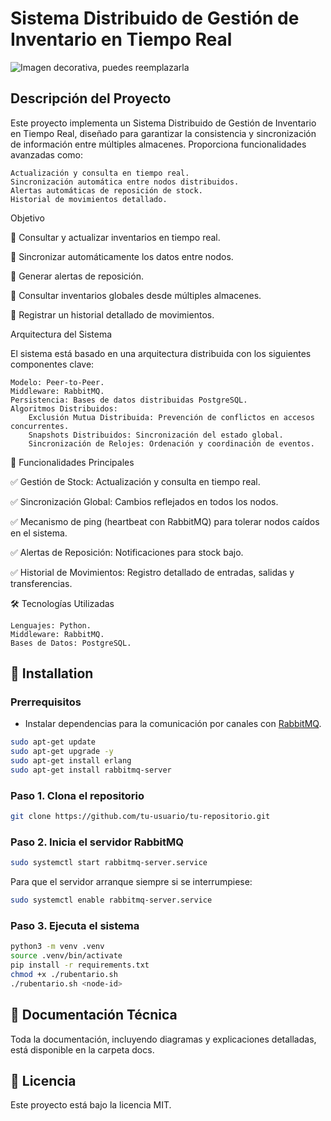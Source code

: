 # Sistema Distribuido de Gestión de Inventario en Tiempo Real

![Imagen decorativa, puedes reemplazarla](https://upload.wikimedia.org/wikipedia/commons/thumb/a/a2/Amazon_Espa%C3%B1a_por_dentro_%28San_Fernando_de_Henares%29.JPG/800px-Amazon_Espa%C3%B1a_por_dentro_%28San_Fernando_de_Henares%29.JPG)
## Descripción del Proyecto

Este proyecto implementa un Sistema Distribuido de Gestión de Inventario en Tiempo Real, diseñado para garantizar la consistencia y sincronización de información entre múltiples almacenes. Proporciona funcionalidades avanzadas como:

    Actualización y consulta en tiempo real.
    Sincronización automática entre nodos distribuidos.
    Alertas automáticas de reposición de stock.
    Historial de movimientos detallado.

Objetivo

🔹 Consultar y actualizar inventarios en tiempo real.

🔹 Sincronizar automáticamente los datos entre nodos.

🔹 Generar alertas de reposición.

🔹 Consultar inventarios globales desde múltiples almacenes.

🔹 Registrar un historial detallado de movimientos.

Arquitectura del Sistema

El sistema está basado en una arquitectura distribuida con los siguientes componentes clave:

    Modelo: Peer-to-Peer.
    Middleware: RabbitMQ.
    Persistencia: Bases de datos distribuidas PostgreSQL.
    Algoritmos Distribuidos:
        Exclusión Mutua Distribuida: Prevención de conflictos en accesos concurrentes.
        Snapshots Distribuidos: Sincronización del estado global.
        Sincronización de Relojes: Ordenación y coordinación de eventos.

🚀 Funcionalidades Principales

✅ Gestión de Stock: Actualización y consulta en tiempo real.

✅ Sincronización Global: Cambios reflejados en todos los nodos.

✅ Mecanismo de ping (heartbeat con RabbitMQ) para tolerar nodos caídos en el sistema.

✅ Alertas de Reposición: Notificaciones para stock bajo.

✅ Historial de Movimientos: Registro detallado de entradas, salidas y transferencias.

🛠️ Tecnologías Utilizadas

    Lenguajes: Python.
    Middleware: RabbitMQ.
    Bases de Datos: PostgreSQL.

## 🚀 Installation

### Prerrequisitos

- Instalar dependencias para la comunicación por canales con [RabbitMQ](https://github.com/rabbitmq).
```sh
sudo apt-get update
sudo apt-get upgrade -y
sudo apt-get install erlang
sudo apt-get install rabbitmq-server
```

### Paso 1. Clona el repositorio
```sh
git clone https://github.com/tu-usuario/tu-repositorio.git
```

### Paso 2. Inicia el servidor RabbitMQ
```sh
sudo systemctl start rabbitmq-server.service
```
Para que el servidor arranque siempre si se interrumpiese:
```sh
sudo systemctl enable rabbitmq-server.service
```

### Paso 3. Ejecuta el sistema
```sh
python3 -m venv .venv
source .venv/bin/activate
pip install -r requirements.txt
chmod +x ./rubentario.sh
./rubentario.sh <node-id>
```

## 📄 Documentación Técnica

Toda la documentación, incluyendo diagramas y explicaciones detalladas, está disponible en la carpeta docs.

## 📝 Licencia

Este proyecto está bajo la licencia MIT.
